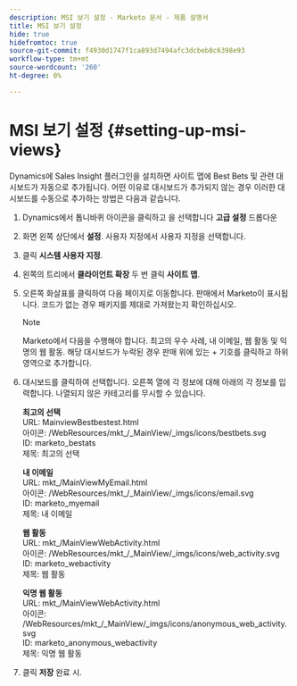```yaml
---
description: MSI 보기 설정 - Marketo 문서 - 제품 설명서
title: MSI 보기 설정
hide: true
hidefromtoc: true
source-git-commit: f4930d1747f1ca893d7494afc3dcbeb8c6398e93
workflow-type: tm+mt
source-wordcount: '260'
ht-degree: 0%

---
```


# MSI 보기 설정 {#setting-up-msi-views}

Dynamics에 Sales Insight 플러그인을 설치하면 사이트 맵에 Best Bets 및 관련 대시보드가 자동으로 추가됩니다. 어떤 이유로 대시보드가 추가되지 않는 경우 이러한 대시보드를 수동으로 추가하는 방법은 다음과 같습니다.

1. Dynamics에서 톱니바퀴 아이콘을 클릭하고 을 선택합니다 **고급 설정** 드롭다운

1. 화면 왼쪽 상단에서 **설정**. 사용자 지정에서 사용자 지정을 선택합니다.

1. 클릭 **시스템 사용자 지정**.

1. 왼쪽의 트리에서 **클라이언트 확장** 두 번 클릭 **사이트 맵**.

1. 오른쪽 화살표를 클릭하여 다음 페이지로 이동합니다. 판매에서 Marketo이 표시됩니다. 코드가 없는 경우 패키지를 제대로 가져왔는지 확인하십시오.

   >[!NOTE]
   >
   >Marketo에서 다음을 수행해야 합니다. 최고의 우수 사례, 내 이메일, 웹 활동 및 익명의 웹 활동. 해당 대시보드가 누락된 경우 판매 위에 있는 + 기호를 클릭하고 하위 영역으로 추가합니다.

1. 대시보드를 클릭하여 선택합니다. 오른쪽 열에 각 정보에 대해 아래의 각 정보를 입력합니다. 나열되지 않은 카테고리를 무시할 수 있습니다.

   **최고의 선택**</br>
URL: MainviewBestbestest.html</br>
아이콘: /WebResources/mkt_/_MainView/_imgs/icons/bestbets.svg</br>
ID: marketo_bestats</br>
제목: 최고의 선택

   **내 이메일**</br>
URL: mkt_/MainViewMyEmail.html</br>
아이콘: /WebResources/mkt_/_MainView/_imgs/icons/email.svg</br>
ID: marketo_myemail</br>
제목: 내 이메일

   **웹 활동**</br>
URL: mkt_/MainViewWebActivity.html</br>
아이콘: /WebResources/mkt_/_MainView/_imgs/icons/web_activity.svg</br>
ID: marketo_webactivity</br>
제목: 웹 활동

   **익명 웹 활동**</br>
URL: mkt_/MainViewWebActivity.html</br>
아이콘: /WebResources/mkt_/_MainView/_imgs/icons/anonymous_web_activity.svg</br>
ID: marketo_anonymous_webactivity</br>
제목: 익명 웹 활동

1. 클릭 **저장** 완료 시.
